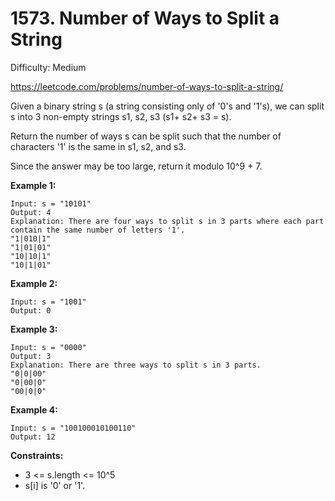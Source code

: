 # 1573. Number of Ways to Split a String

Difficulty: Medium

https://leetcode.com/problems/number-of-ways-to-split-a-string/

Given a binary string s (a string consisting only of '0's and '1's), we can split s into 3 non-empty strings s1, s2, s3 (s1+ s2+ s3 = s).

Return the number of ways s can be split such that the number of characters '1' is the same in s1, s2, and s3.

Since the answer may be too large, return it modulo 10^9 + 7.

**Example 1:**
```
Input: s = "10101"
Output: 4
Explanation: There are four ways to split s in 3 parts where each part contain the same number of letters '1'.
"1|010|1"
"1|01|01"
"10|10|1"
"10|1|01"
```

**Example 2:**
```
Input: s = "1001"
Output: 0
```

**Example 3:**
```
Input: s = "0000"
Output: 3
Explanation: There are three ways to split s in 3 parts.
"0|0|00"
"0|00|0"
"00|0|0"
```

**Example 4:**
```
Input: s = "100100010100110"
Output: 12
```

**Constraints:**

* 3 <= s.length <= 10^5
* s[i] is '0' or '1'.
